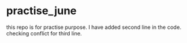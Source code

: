 # practise_june
this repo is for practise purpose.
I have added second line in the code.
checking conflict for third line.